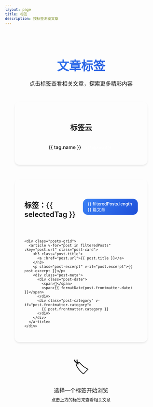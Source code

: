 ```yaml
---
layout: page
title: 标签
description: 按标签浏览文章
---
```


<script setup>
import { data as posts } from './.vitepress/posts.data.js'
import { computed, ref } from 'vue'

// 获取所有标签
const allTags = computed(() => {
  const tagMap = new Map()
  
  posts.forEach(post => {
    const tags = post.frontmatter.tags || []
    tags.forEach(tag => {
      if (!tagMap.has(tag)) {
        tagMap.set(tag, [])
      }
      tagMap.get(tag).push(post)
    })
  })
  
  return Array.from(tagMap.entries())
    .map(([name, posts]) => ({ name, posts, count: posts.length }))
    .sort((a, b) => b.count - a.count)
})

// 选中的标签
const selectedTag = ref('')

// 过滤后的文章
const filteredPosts = computed(() => {
  if (!selectedTag.value) return []
  return allTags.value.find(tag => tag.name === selectedTag.value)?.posts || []
})

// 选择标签
const selectTag = (tagName) => {
  selectedTag.value = selectedTag.value === tagName ? '' : tagName
}

// 格式化日期
const formatDate = (date) => {
  return new Date(date).toLocaleDateString('zh-CN', {
    year: 'numeric',
    month: 'long',
    day: 'numeric'
  })
}

// 获取标签颜色
const getTagColor = (index) => {
  const colors = [
    'bg-blue-100 text-blue-800',
    'bg-green-100 text-green-800',
    'bg-purple-100 text-purple-800',
    'bg-pink-100 text-pink-800',
    'bg-yellow-100 text-yellow-800',
    'bg-indigo-100 text-indigo-800',
    'bg-red-100 text-red-800',
    'bg-gray-100 text-gray-800'
  ]
  return colors[index % colors.length]
}
</script>

<style scoped>
.tags-container {
  max-width: 1200px;
  margin: 0 auto;
  padding: 2rem;
}

.page-title {
  font-size: 2.5rem;
  font-weight: 700;
  color: var(--vp-c-text-1);
  margin-bottom: 1rem;
  text-align: center;
  background: linear-gradient(135deg, #3b82f6, #1d4ed8);
  -webkit-background-clip: text;
  -webkit-text-fill-color: transparent;
  background-clip: text;
}

.page-description {
  text-align: center;
  color: var(--vp-c-text-2);
  font-size: 1.125rem;
  margin-bottom: 3rem;
}

.tags-cloud {
  background: var(--vp-c-bg);
  border-radius: 1rem;
  padding: 2rem;
  margin-bottom: 3rem;
  box-shadow: 0 4px 6px -1px rgba(0, 0, 0, 0.1);
  border: 1px solid var(--vp-c-divider-light);
}

.tags-cloud h2 {
  font-size: 1.5rem;
  font-weight: 600;
  color: var(--vp-c-text-1);
  margin-bottom: 1.5rem;
  text-align: center;
}

.tags-list {
  display: flex;
  flex-wrap: wrap;
  gap: 1rem;
  justify-content: center;
}

.tag-item {
  display: inline-flex;
  align-items: center;
  gap: 0.5rem;
  padding: 0.75rem 1.5rem;
  border-radius: 2rem;
  cursor: pointer;
  transition: all 0.3s ease;
  border: 2px solid transparent;
  background: var(--vp-c-bg-alt);
  color: var(--vp-c-text-1);
  font-weight: 500;
}

.tag-item:hover {
  transform: translateY(-2px);
  box-shadow: 0 4px 8px -2px rgba(0, 0, 0, 0.1);
  border-color: var(--vp-c-brand);
}

.tag-item.active {
  background: linear-gradient(135deg, #3b82f6, #1d4ed8);
  color: white;
  border-color: var(--vp-c-brand);
}

.tag-name {
  font-size: 1rem;
}

.tag-count {
  background: rgba(255, 255, 255, 0.2);
  padding: 0.25rem 0.5rem;
  border-radius: 1rem;
  font-size: 0.75rem;
  font-weight: 600;
}

.tag-item:not(.active) .tag-count {
  background: var(--vp-c-brand);
  color: white;
}

.posts-section {
  background: var(--vp-c-bg);
  border-radius: 1rem;
  padding: 2rem;
  box-shadow: 0 4px 6px -1px rgba(0, 0, 0, 0.1);
  border: 1px solid var(--vp-c-divider-light);
}

.posts-header {
  display: flex;
  align-items: center;
  justify-content: space-between;
  margin-bottom: 2rem;
  padding-bottom: 1rem;
  border-bottom: 2px solid var(--vp-c-brand);
}

.posts-title {
  font-size: 1.5rem;
  font-weight: 600;
  color: var(--vp-c-text-1);
}

.posts-count {
  background: linear-gradient(135deg, #3b82f6, #1d4ed8);
  color: white;
  padding: 0.5rem 1rem;
  border-radius: 1rem;
  font-size: 0.875rem;
  font-weight: 500;
}

.posts-grid {
  display: grid;
  grid-template-columns: repeat(auto-fill, minmax(350px, 1fr));
  gap: 1.5rem;
}

.post-card {
  background: var(--vp-c-bg-alt);
  border-radius: 0.75rem;
  padding: 1.5rem;
  border: 1px solid var(--vp-c-divider);
  transition: all 0.3s ease;
  height: 100%;
  display: flex;
  flex-direction: column;
}

.post-card:hover {
  transform: translateY(-4px);
  box-shadow: 0 8px 15px -3px rgba(0, 0, 0, 0.1);
  border-color: var(--vp-c-brand);
}

.post-title {
  font-size: 1.25rem;
  font-weight: 600;
  color: var(--vp-c-text-1);
  margin-bottom: 0.75rem;
  line-height: 1.4;
}

.post-title a {
  color: inherit;
  text-decoration: none;
  transition: color 0.3s ease;
}

.post-title a:hover {
  color: var(--vp-c-brand);
}

.post-excerpt {
  color: var(--vp-c-text-2);
  line-height: 1.6;
  margin-bottom: 1rem;
  flex-grow: 1;
}

.post-meta {
  display: flex;
  justify-content: space-between;
  align-items: flex-end;
  font-size: 0.875rem;
  color: var(--vp-c-text-3);
  margin-top: auto;
  gap: 1rem;
}

.post-date {
  display: flex;
  align-items: center;
  gap: 0.25rem;
}

.post-category {
  background: var(--vp-c-brand-lighter);
  color: var(--vp-c-brand-dark);
  padding: 0.25rem 0.75rem;
  border-radius: 1rem;
  font-size: 0.75rem;
  font-weight: 500;
}

.empty-state {
  text-align: center;
  padding: 3rem;
  color: var(--vp-c-text-2);
}

.empty-state-icon {
  font-size: 3rem;
  margin-bottom: 1rem;
}

.empty-state-text {
  font-size: 1.125rem;
  margin-bottom: 0.5rem;
}

.empty-state-hint {
  font-size: 0.875rem;
  color: var(--vp-c-text-3);
}

@media (max-width: 768px) {
  .tags-container {
    padding: 1rem;
  }
  
  .page-title {
    font-size: 2rem;
  }
  
  .tags-cloud {
    padding: 1.5rem;
  }
  
  .posts-grid {
    grid-template-columns: 1fr;
  }
  
  .posts-section {
    padding: 1.5rem;
  }
  
  .posts-header {
    flex-direction: column;
    align-items: flex-start;
    gap: 1rem;
  }
}
</style>

<div class="tags-container">
  <h1 class="page-title">文章标签</h1>
  <p class="page-description">点击标签查看相关文章，探索更多精彩内容</p>
  
  <div class="tags-cloud">
    <h2>标签云</h2>
    <div class="tags-list">
      <div 
        v-for="(tag, index) in allTags" 
        :key="tag.name" 
        class="tag-item"
        :class="{ active: selectedTag === tag.name }"
        @click="selectTag(tag.name)"
      >
        <span class="tag-name">{{ tag.name }}</span>
        <span class="tag-count">{{ tag.count }}</span>
      </div>
    </div>
  </div>
  
  <div v-if="selectedTag" class="posts-section">
    <div class="posts-header">
      <h2 class="posts-title">标签：{{ selectedTag }}</h2>
      <span class="posts-count">{{ filteredPosts.length }} 篇文章</span>
    </div>
    
    <div class="posts-grid">
      <article v-for="post in filteredPosts" :key="post.url" class="post-card">
        <h3 class="post-title">
          <a :href="post.url">{{ post.title }}</a>
        </h3>
        <p class="post-excerpt" v-if="post.excerpt">{{ post.excerpt }}</p>
        <div class="post-meta">
          <div class="post-date">
            <span>📅</span>
            <span>{{ formatDate(post.frontmatter.date) }}</span>
          </div>
          <div class="post-category" v-if="post.frontmatter.category">
            {{ post.frontmatter.category }}
          </div>
        </div>
      </article>
    </div>
  </div>
  
  <div v-else class="empty-state">
    <div class="empty-state-icon">🏷️</div>
    <div class="empty-state-text">选择一个标签开始浏览</div>
    <div class="empty-state-hint">点击上方的标签来查看相关文章</div>
  </div>
</div>